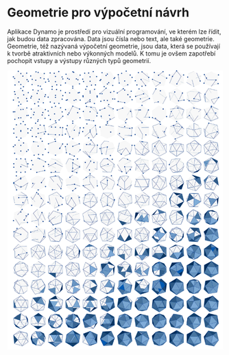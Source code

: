 # Geometrie pro výpočetní návrh

Aplikace Dynamo je prostředí pro vizuální programování, ve kterém lze řídit, jak budou data zpracována. Data jsou čísla nebo text, ale také geometrie. Geometrie, též nazývaná výpočetní geometrie, jsou data, která se používají k tvorbě atraktivních nebo výkonných modelů. K tomu je ovšem zapotřebí pochopit vstupy a výstupy různých typů geometrií.

![](<../images/5-2/Geometry for Computational Design-01.jpg>)
